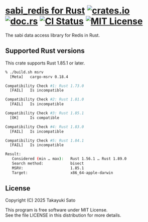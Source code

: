 # [sabi_redis for Rust][repo-url] [![crates.io][cratesio-img]][cratesio-url] [![doc.rs][docrs-img]][docrs-url] [![CI Status][ci-img]][ci-url] [![MIT License][mit-img]][mit-url]

The sabi data access library for Redis in Rust.

## Supported Rust versions

This crate supports Rust 1.85.1 or later.

```sh
% ./build.sh msrv
  [Meta]   cargo-msrv 0.18.4

Compatibility Check #1: Rust 1.73.0
  [FAIL]   Is incompatible

Compatibility Check #2: Rust 1.81.0
  [FAIL]   Is incompatible

Compatibility Check #3: Rust 1.85.1
  [OK]     Is compatible

Compatibility Check #4: Rust 1.83.0
  [FAIL]   Is incompatible

Compatibility Check #5: Rust 1.84.1
  [FAIL]   Is incompatible

Result:
   Considered (min … max):   Rust 1.56.1 … Rust 1.89.0
   Search method:            bisect
   MSRV:                     1.85.1
   Target:                   x86_64-apple-darwin
```

## License

Copyright (C) 2025 Takayuki Sato

This program is free software under MIT License.<br>
See the file LICENSE in this distribution for more details.


[repo-url]: https://github.com/sttk/sabi_redis-rust
[cratesio-img]: https://img.shields.io/badge/crates.io-ver.0.0.0-fc8d62?logo=rust
[cratesio-url]: https://crates.io/crates/sabi_redis
[docrs-img]: https://img.shields.io/badge/doc.rs-sabi_redis-66c2a5?logo=docs.rs
[docrs-url]: https://docs.rs/sabi_redis
[ci-img]: https://github.com/sttk/sabi_redis-rust/actions/workflows/rust.yml/badge.svg?branch=main
[ci-url]: https://github.com/sttk/sabi_redis-rust/actions?query=branch%3Amain
[mit-img]: https://img.shields.io/badge/license-MIT-green.svg
[mit-url]: https://opensource.org/licenses/MIT
